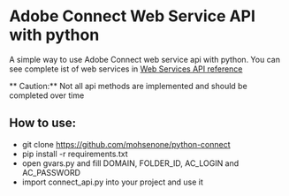 # Adobe Connect Web Service API with python

A simple way to use Adobe Connect web service api with python.
You can see complete ist of web services in [Web Services API reference](https://helpx.adobe.com/adobe-connect/webservices/topics/action-reference.html)

** Caution:** Not all api methods are implemented and should be completed over time

## How to use:
- git clone https://github.com/mohsenone/python-connect
- pip install -r requirements.txt
- open gvars.py and fill DOMAIN, FOLDER_ID, AC_LOGIN and AC_PASSWORD
- import connect_api.py into your project and use it
